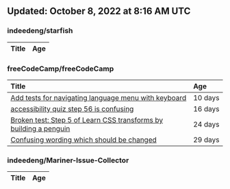 ## Updated: October 8, 2022 at 8:16 AM UTC


### indeedeng/starfish
|**Title**|**Age**|
|:----|:----|


### freeCodeCamp/freeCodeCamp
|**Title**|**Age**|
|:----|:----|
|[Add tests for navigating language menu with keyboard](https://github.com/freeCodeCamp/freeCodeCamp/issues/47649)|10&nbsp;days|
|[accessibility quiz step 56 is confusing](https://github.com/freeCodeCamp/freeCodeCamp/issues/47588)|16&nbsp;days|
|[Broken test: Step 5 of Learn CSS transforms by building a penguin](https://github.com/freeCodeCamp/freeCodeCamp/issues/47513)|24&nbsp;days|
|[Confusing wording which should be changed](https://github.com/freeCodeCamp/freeCodeCamp/issues/47476)|29&nbsp;days|


### indeedeng/Mariner-Issue-Collector
|**Title**|**Age**|
|:----|:----|